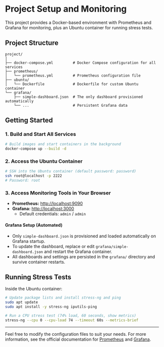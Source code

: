 # Project Setup and Monitoring

This project provides a Docker-based environment with Prometheus and Grafana for monitoring, plus an Ubuntu container for running stress tests.

## Project Structure

```
project/
│
├── docker-compose.yml         # Docker Compose configuration for all services
├── prometheus/
│   └── prometheus.yml         # Prometheus configuration file
├── ubuntu/
│   └── Dockerfile             # Dockerfile for custom Ubuntu container
└── grafana/
    ├── simple-dashboard.json  # The only dashboard provisioned automatically
    └── ...                    # Persistent Grafana data
```

## Getting Started

### 1. Build and Start All Services

```sh
# Build images and start containers in the background
docker-compose up --build -d
```

### 2. Access the Ubuntu Container

```sh
# SSH into the Ubuntu container (default password: password)
ssh root@localhost -p 2222
# Password: root
```

### 3. Access Monitoring Tools in Your Browser

- **Prometheus:** [http://localhost:9090](http://localhost:9090)
- **Grafana:** [http://localhost:3000](http://localhost:3000)
  - Default credentials: `admin` / `admin`

#### Grafana Setup (Automated)
- Only `simple-dashboard.json` is provisioned and loaded automatically on Grafana startup.
- To update the dashboard, replace or edit `grafana/simple-dashboard.json` and restart the Grafana container.
- All dashboards and settings are persisted in the `grafana/` directory and survive container restarts.

## Running Stress Tests

Inside the Ubuntu container:

```sh
# Update package lists and install stress-ng and ping
sudo apt update
sudo apt install -y stress-ng iputils-ping

# Run a CPU stress test (74% load, 60 seconds, show metrics)
stress-ng --cpu 0 --cpu-load 74 --timeout 60s --metrics-brief
```

---

Feel free to modify the configuration files to suit your needs. For more information, see the official documentation for [Prometheus](https://prometheus.io/docs/introduction/overview/) and [Grafana](https://grafana.com/docs/).

